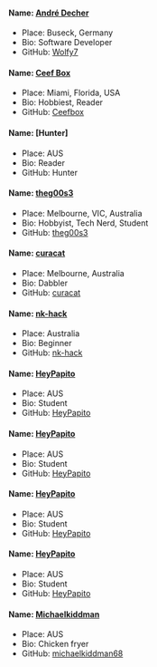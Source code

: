 #### Name: [André Decher](https://github.com/Wolfy7)
- Place: Buseck, Germany
- Bio: Software Developer
- GitHub: [Wolfy7](https://github.com/Wolfy7)

#### Name: [Ceef Box](https://github.com/ceefbox)
- Place: Miami, Florida, USA
- Bio: Hobbiest, Reader
- GitHub: [Ceefbox](https://github.com/ceefbob)


#### Name: [Hunter]
- Place: AUS
- Bio: Reader
- GitHub: Hunter

#### Name: [theg00s3](https://github.com/theg00se)
- Place: Melbourne, VIC, Australia
- Bio: Hobbyist, Tech Nerd, Student
- GitHub: [theg00s3](https://github.com/theg00se)

#### Name: [curacat](https://github.com/curacat)
- Place: Melbourne, Australia
- Bio: Dabbler
- GitHub: [curacat](https://github.com/curacat)


#### Name: [nk-hack](https://github.com/nk-hack)
- Place: Australia
- Bio: Beginner
- GitHub: [nk-hack](https://github.com/nk-hack)
#### Name: [HeyPapito](https://github.com/HeyPapito)
- Place: AUS
- Bio: Student
- GitHub: [HeyPapito](https://github.com/HeyPapito)
#### Name: [HeyPapito](https://github.com/HeyPapito)
- Place: AUS
- Bio: Student
- GitHub: [HeyPapito](https://github.com/HeyPapito)
#### Name: [HeyPapito](https://github.com/HeyPapito)
- Place: AUS
- Bio: Student
- GitHub: [HeyPapito](https://github.com/HeyPapito)

#### Name: [HeyPapito](https://github.com/HeyPapito)
- Place: AUS
- Bio: Student
- GitHub: [HeyPapito](https://github.com/HeyPapito)

#### Name: [Michaelkiddman](https://github.com/michaelkiddman68)
- Place: AUS
- Bio: Chicken fryer
- GitHub: [michaelkiddman68](https://github.com/michaelkiddman68)
